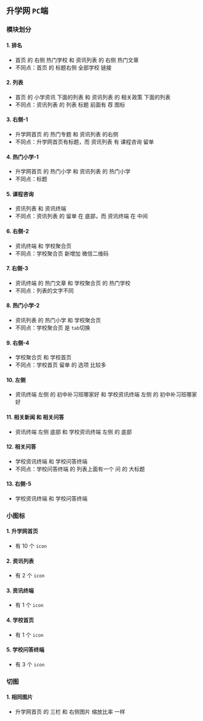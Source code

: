 ## 升学网 `PC`端

### 模块划分

#### 1. 排名

- 首页 的 右侧 热门学校 和 资讯列表 的 右侧 热门文章
- 不同点：首页 的 标题右侧 全部学校 链接

#### 2. 列表

- 首页 的 小学资讯 下面的列表 和 资讯列表 的 相关政策 下面的列表
- 不同点：资讯列表 的 列表 标题 前面有 荐 图标

#### 3. 右侧-1

- 升学网首页 的 热门专题 和 资讯列表 的右侧
- 不同点：升学网首页有标题，而 资讯列表 有 课程咨询 留单

#### 4. 热门小学-1

- 升学网首页 的 热门小学 和 资讯列表 的 热门小学
- 不同点：标题

#### 5. 课程咨询

- 资讯列表 和 资讯终端
- 不同点：资讯列表 的 留单 在 底部，而 资讯终端 在 中间

#### 6. 右侧-2

- 资讯终端 和 学校聚合页
- 不同点：学校聚合页 新增加 微信二维码

#### 7. 右侧-3

- 资讯终端 的 热门文章 和 学校聚合页 的 热门学校
- 不同点：列表的文字不同

#### 8. 热门小学-2

- 资讯列表 的 热门小学 和 学校聚合页
- 不同点：学校聚合页 是 `tab`切换

#### 9. 右侧-4

- 学校聚合页 和 学校首页
- 不同点：学校首页 留单 的 选项 比较多

#### 10. 左侧

- 资讯终端 左侧 的 初中补习班哪家好  和  学校资讯终端 左侧 的 初中补习班哪家好

#### 11. 相关新闻 和 相关问答

- 资讯终端 左侧 底部  和  学校资讯终端 左侧 的 底部

#### 12. 相关问答

- 学校资讯终端 和 学校问答终端
- 不同点：学校问答终端 的 列表上面有一个 问 的 大标题

#### 13. 右侧-5

- 学校资讯终端 和 学校问答终端

### 小图标

#### 1. 升学网首页

- 有 10 个 `icon`

#### 2. 资讯列表

- 有 2 个 `icon`

#### 3. 资讯终端

- 有 1 个 `icon`

#### 4. 学校首页

- 有 1 个 `icon`

#### 5. 学校问答终端

- 有 3 个 `icon`

### 切图

#### 1. 相同图片

- 升学网首页 的 三栏 和 右侧图片 缩放比率 一样